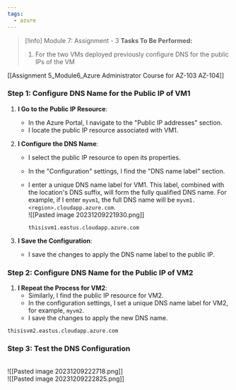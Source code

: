```yaml
---
tags:
  - azure
---
```

> [!info] Module 7: Assignment - 3
> **Tasks To Be Performed:** 
> 1. For the two VMs deployed previously configure DNS for the public IPs of the VM

[[Assignment 5_Module6_Azure Administrator Course for AZ-103 AZ-104]]


### Step 1: Configure DNS Name for the Public IP of VM1

1. **I Go to the Public IP Resource**:
    
    - In the Azure Portal, I navigate to the "Public IP addresses" section.
    - I locate the public IP resource associated with VM1.
2. **I Configure the DNS Name**:
    
    - I select the public IP resource to open its properties.
    - In the "Configuration" settings, I find the "DNS name label" section.
    - I enter a unique DNS name label for VM1. This label, combined with the location's DNS suffix, will form the fully qualified DNS name. For example, if I enter `myvm1`, the full DNS name will be `myvm1.<region>.cloudapp.azure.com`.
      <br>![[Pasted image 20231209221930.png]]
      
      `thisisvm1.eastus.cloudapp.azure.com`
      
3. **I Save the Configuration**:
    
    - I save the changes to apply the DNS name label to the public IP.

### Step 2: Configure DNS Name for the Public IP of VM2

1. **I Repeat the Process for VM2**:
    - Similarly, I find the public IP resource for VM2.
    - In the configuration settings, I set a unique DNS name label for VM2, for example, `myvm2`.
    - I save the changes to apply the new DNS name.

`thisisvm2.eastus.cloudapp.azure.com`


### Step 3: Test the DNS Configuration

<br>![[Pasted image 20231209222718.png]]
<br>![[Pasted image 20231209222825.png]]